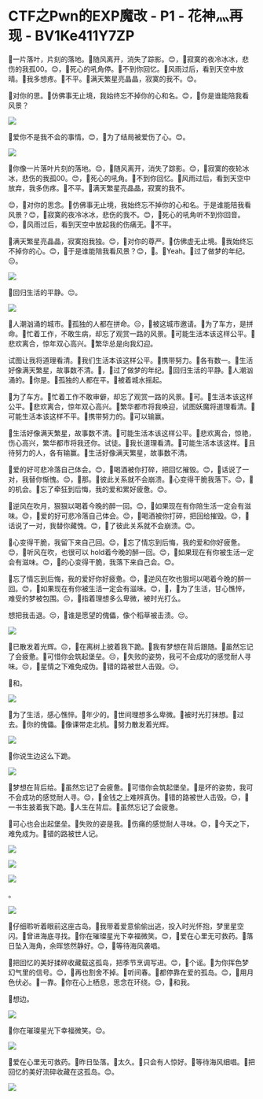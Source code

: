 # CTF之Pwn的EXP魔改 - P1 - 花神灬再现 - BV1Ke411Y7ZP

🎼一片落叶，片刻的落地。🎼随风离开，消失了踪影。😊，🎼寂寞的夜冷冰冰，悲伤的我孤00。😊，🎼死心的吼角停。🎼不到你回忆。🎼风雨过后，看到天空中放晴。🎼我多想疼。🎼不平。🎼满天繁星亮晶晶，寂寞的我不。😊。

🎼对你的思。🎼仿佛事无止境，我始终忘不掉你的心和名。😊，🎼你是谁能陪我看风景？

![](img/ad074c72052999552b70a9529b30c63e_1.png)

🎼爱你不是我不会的事情。😊，🎼为了结局被爱伤了心。😊。

![](img/ad074c72052999552b70a9529b30c63e_3.png)

🎼你像一片落叶片刻的落地。😊，🎼随风离开，消失了踪影。😊，🎼寂寞的夜轮冰冰，悲伤的我孤00。😊，🎼死心的吼角。🎼不到你回忆。🎼风雨过后，看到天空中放弃，我多伤疼。🎼不平。🎼满天繁星亮晶晶，寂寞的我不。

😊，🎼对你的思念。🎼仿佛事无止境，我始终忘不掉你的心和名。于是谁能陪我看风景？😊，🎼寂寞的夜冷冰冰，悲伤的我不。😊，🎼死心的吼角听不到你回音。😊，🎼风雨过后，看到天空中放起我的伤痛无。🎼不平。

🎼满天繁星亮晶晶，寂寞抱我独。😊，🎼对你的尊严。🎼仿佛虚无止境。🎼我始终忘不掉你的心。😊，🎼于是谁能陪我看风景？😊，🎼。🎼Yeah。🎼过了做梦的年纪。😔。



![](img/ad074c72052999552b70a9529b30c63e_5.png)

🎼回归生活的平静。😔。

![](img/ad074c72052999552b70a9529b30c63e_7.png)

🎼人潮汹涌的城市。🎼孤独的人都在拼命。😔，🎼被这城市邀请。🎼为了车方，是拼命。🎼忙着工作，不敢生病，却忘了观赏一路的风景。🎼可能生活本该这样公平。🎼悲欢离合，惊年双心高兴。🎼繁华总是向我幻迎。

试图让我将道理看清。🎼我们生活本该这样公平。🎼携带努力。🎼各有数一。🎼生活好像满天繁星，故事数不清。🎼，🎼过了做梦的年纪。🎼回归生活的平静。🎼人潮汹涌的。🎼你是。🎼孤独的人都在平。🎼被着城水摇起。

🎼为了车方。🎼忙着工作不敢审僻，却忘了观赏一路的风景。🎼可。🎼生活本该这样公平。🎼悲欢离合，惊年双心高兴。🎼繁华都市将我唤迎，试图妖魔将道理看清。🎼可能生活本该这样不平。🎼携带努力的。🎼可以输赢。

🎼生活好像满天繁星，故事数不清。🎼可能生活本该这样公平。🎼悲欢离合，惊艳，伤心高兴，繁华都市将我还你。试徒。🎼我长道理看清。🎼可能生活本该这样。🎼且待努力的人，各有输赢。🎼生活好像满天繁星，故事数不清。

🎼爱的好可悲冷落自己体会。😊，🎼喝酒被你打碎，把回忆摧毁。😊，🎼话说了一对，我替你惭愧。😊，🎼那。🎼彼此关系就不会崩溃。🎼心变得干脆我落下。😊，🎼的机会。🎼忘了牵狂到后悔，我的爱和累好疲惫。😊。

🎼逆风在吹月，狠狠以喝着今晚的醉一回。😊，🎼如果现在有你陪生活一定会有滋味。😊，🎼爱的好可悲冷落自己体会。😊，🎼喝酒被你打碎，把回给摧毁。😊，🎼话说了一对，我替你藏愧。😊，🎼了彼此关系就不会崩溃。😊。

🎼心变得干脆，我留下来自己回。😊，🎼忘了情忘到后悔，我的爱和你好疲惫。😊，🎼听风在吹，也很可以 hold着今晚的醉一回。😊，🎼如果现在有你被生活一定会有滋味。😊，🎼的心变得干脆，我落下来自己会。😊。

🎼忘了情忘到后悔，我的爱好你好疲惫。😊，🎼逆风在吹也狠坷以喝着今晚的醉一回。😊，🎼如果现在有你被生活一定会有滋味。😊，🎼，🎼为了生活，甘心憔悴，难受的梦被包围。😔，🎼指着理想多么卑微，被时光打么。

想把我击退。😔，🎼谁是愿望的傀儡，像个稻草被击溃。😔。

![](img/ad074c72052999552b70a9529b30c63e_9.png)

🎼已散发着光辉。😔，🎼在离树上披着我下跪。🎼我有梦想在背后跟随。🎼虽然忘记了会疲惫。🎼可惜你会筑起堡垒。😔，🎼失败的姿势，我可不会成功的感觉耐人寻味。😔，🎼星情之下难免成伪。🎼错的路被世人击毁。😔。

🎼和。

![](img/ad074c72052999552b70a9529b30c63e_11.png)

🎼为了生活，感心憔悴。🎼年少的。🎼世间理想多么卑微。🎼被时光打抹想。🎼过去。🎼你的傀儡。🎼像课带走北机。🎼努力散发着光辉。



![](img/ad074c72052999552b70a9529b30c63e_13.png)

🎼你说生边这么下跪。

![](img/ad074c72052999552b70a9529b30c63e_15.png)

🎼梦想在背后给。🎼虽然忘记了会疲惫。🎼可惜你会筑起堡垒。🎼是坏的姿势，我可不会成功的感觉耐人寻。😊，🎼金钱之上难辨真伪。🎼错的路被世人击毁。😊，🎼一书生披着我下跪。🎼人生在背后。🎼虽然忘记了会疲惫。

🎼可心也会出起堡垒。🎼失败的姿是我。🎼伤痛的感觉耐人寻味。😊，🎼今天之下，难免成为。🎼错的路被世人记。



![](img/ad074c72052999552b70a9529b30c63e_17.png)

![](img/ad074c72052999552b70a9529b30c63e_18.png)

![](img/ad074c72052999552b70a9529b30c63e_19.png)

。

![](img/ad074c72052999552b70a9529b30c63e_21.png)

🎼仔细聆听着眼前这座古岛。🎼我带着爱意偷偷出逃，投入时光怀抱，梦里星空闪。🎼曾进海底寻找。🎼你在璀璨星光下幸福微笑。😊，🎼爱在心里无可救药。🎼落日坠入海角，余晖悠然静好。😊，🎼等待海风袭唱。

🎼把回忆的美好揉碎收藏载这孤岛，把季节烹调写进。😊，🎼个谣。🎼为你挥色梦幻气里的信号。😊，🎼再也割舍不掉。🎼听间春。🎼都停靠在爱的孤岛。😊，🎼用月色伏必。🎼一靠。🎼你在心上栖息，思念在环绕。😊，🎼和我。

🎼想边。

![](img/ad074c72052999552b70a9529b30c63e_23.png)

🎼你在璀璨星光下幸福微笑。😊。

![](img/ad074c72052999552b70a9529b30c63e_25.png)

🎼爱在心里无可救药。🎼昨日坠落。🎼太久。🎼只会有人惊好。🎼等待海风细唱。🎼把回忆的美好流碎收藏在这孤岛。😊。



![](img/ad074c72052999552b70a9529b30c63e_27.png)